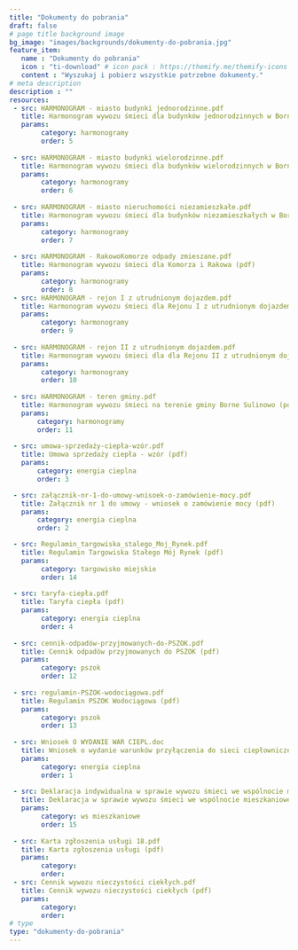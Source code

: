 ```yaml
---
title: "Dokumenty do pobrania"
draft: false
# page title background image
bg_image: "images/backgrounds/dokumenty-do-pobrania.jpg"
feature_item:
   name : "Dokumenty do pobrania"
   icon : "ti-download" # icon pack : https://themify.me/themify-icons
   content : "Wyszukaj i pobierz wszystkie potrzebne dokumenty."
# meta description
description : ""
resources:
 - src: HARMONOGRAM - miasto budynki jednorodzinne.pdf
   title: Harmonogram wywozu śmieci dla budynków jednorodzinnych w Bornem Sulinowie (pdf)
   params:
        category: harmonogramy
        order: 5
        
 - src: HARMONOGRAM - miasto budynki wielorodzinne.pdf
   title: Harmonogram wywozu śmieci dla budynków wielorodzinnych w Bornem Sulinowie (pdf)
   params:
        category: harmonogramy
        order: 6
        
 - src: HARMONOGRAM - miasto nieruchomości niezamieszkałe.pdf
   title: Harmonogram wywozu śmieci dla budynków niezamieszkałych w Bornem Sulinowie (pdf)
   params:
        category: harmonogramy
        order: 7
        
 - src: HARMONOGRAM - RakowoKomorze odpady zmieszane.pdf
   title: Harmonogram wywozu śmieci dla Komorza i Rakowa (pdf)
   params:
        category: harmonogramy
        order: 8
 - src: HARMONOGRAM - rejon I z utrudnionym dojazdem.pdf
   title: Harmonogram wywozu śmieci dla Rejonu I z utrudnionym dojazdem (pdf)
   params:
        category: harmonogramy
        order: 9
        
 - src: HARMONOGRAM - rejon II z utrudnionym dojazdem.pdf
   title: Harmonogram wywozu śmieci dla dla Rejonu II z utrudnionym dojazdem (pdf)
   params:
        category: harmonogramy
        order: 10
        
 - src: HARMONOGRAM - teren gminy.pdf
   title: Harmonogram wywozu śmieci na terenie gminy Borne Sulinowo (pdf)
   params:
       category: harmonogramy
       order: 11
       
 - src: umowa-sprzedaży-ciepła-wzór.pdf
   title: Umowa sprzedaży ciepła - wzór (pdf)
   params:
       category: energia cieplna
       order: 3

 - src: załącznik-nr-1-do-umowy-wnisoek-o-zamówienie-mocy.pdf
   title: Załącznik nr 1 do umowy - wniosek o zamówienie mocy (pdf)
   params:
       category: energia cieplna
       order: 2

 - src: Regulamin_targowiska_stalego_Moj_Rynek.pdf
   title: Regulamin Targowiska Stałego Mój Rynek (pdf)
   params:
        category: targowisko miejskie
        order: 14
   
 - src: taryfa-ciepła.pdf
   title: Taryfa ciepła (pdf)
   params:
        category: energia cieplna
        order: 4
   
 - src: cennik-odpadów-przyjmowanych-do-PSZOK.pdf
   title: Cennik odpadów przyjmowanych do PSZOK (pdf)
   params:
        category: pszok
        order: 12
   
 - src: regulamin-PSZOK-wodociągowa.pdf
   title: Regulamin PSZOK Wodociągowa (pdf)
   params:
        category: pszok
        order: 13
   
 - src: Wniosek O WYDANIE WAR CIEPL.doc
   title: Wniosek o wydanie warunków przyłączenia do sieci ciepłownicze (doc)
   params:
        category: energia cieplna
        order: 1
   
 - src: Deklaracja indywidualna w sprawie wywozu śmieci we wspólnocie mieszkaniowej.pdf
   title: Deklaracja w sprawie wywozu śmieci we wspólnocie mieszkaniowej (pdf)
   params:
        category: ws mieszkaniowe
        order: 15
   
 - src: Karta zgłoszenia usługi 18.pdf
   title: Karta zgłoszenia usługi (pdf)
   params:
        category:
        order:
 - src: Cennik wywozu nieczystości ciekłych.pdf
   title: Cennik wywozu nieczystości ciekłych (pdf)
   params:
        category:
        order:
# type
type: "dokumenty-do-pobrania"
---
```

